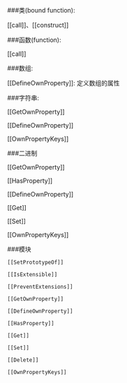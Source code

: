 ###类(bound function): 

  [[call]]、[[construct]]

###函数(function):

  [[call]]

###数组:

  [[DefineOwnProperty]]: 定义数组的属性

###字符串:

  [[GetOwnProperty]]

  [[DefineOwnProperty]]

  [[OwnPropertyKeys]]

###二进制

  [[GetOwnProperty]]

  [[HasProperty]]

  [[DefineOwnProperty]]

  [[Get]]

  [[Set]]

  [[OwnPropertyKeys]]

###模块

    [[SetPrototypeOf]]

    [[IsExtensible]]

    [[PreventExtensions]]

    [[GetOwnProperty]]

    [[DefineOwnProperty]]

    [[HasProperty]]

    [[Get]]

    [[Set]]

    [[Delete]]

    [[OwnPropertyKeys]]
